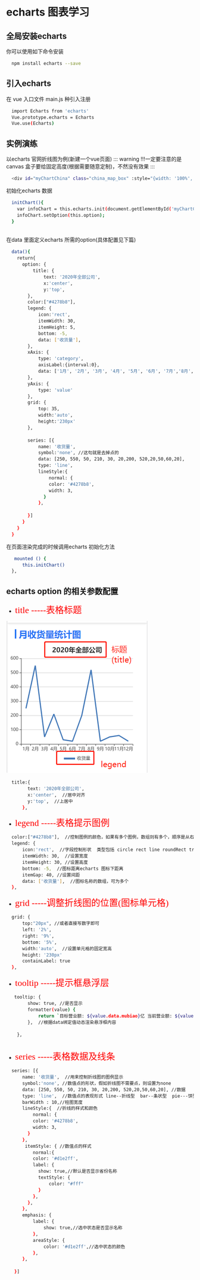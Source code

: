 # echarts 图表学习

## 全局安装echarts
你可以使用如下命令安装
```sh
  npm install echarts --save
```
## 引入echarts
在 vue 入口文件 main.js 种引入注册
```sh
  import Echarts from 'echarts'
  Vue.prototype.echarts = Echarts 
  Vue.use(Echarts)

```

## 实例演练
以echarts 官网折线图为例(新建一个vue页面)
:::  warning
  !!!一定要注意的是canvas 盒子要给固定高度(根据需要随意定制)，不然没有效果
:::
```sh
  <div id="myChartChina" class="china_map_box" :style="{width: '100%', height: '300px'}">
```
初始化echarts 数据
```sh
  initChart(){
    var infoChart = this.echarts.init(document.getElementById('myChartChina'));
    infoChart.setOption(this.option);
  }
    
```
在data 里面定义echarts 所需的option(具体配置见下篇)
```sh
  data(){
    return{
      option: {
          title: {
              text: '2020年全部公司',
              x:'center',
              y:'top',
        },
        color:["#4278b8"],
        legend: {
            icon:'rect',
            itemWidth: 30,
            itemHeight: 5,
            bottom: -5,
            data: ['收货量'],
        },
        xAxis: {
            type: 'category',
            axisLabel:{interval:0},
            data: ['1月', '2月', '3月', '4月', '5月', '6月', '7月','8月','9月','10月','11月','12月']
        },
        yAxis: {
            type: 'value'
        },
        grid: {
            top: 35,
            width:'auto',
            height:'230px'
        },
       
        series: [{
            name: '收货量',
            symbol:'none', //这句就是去掉点的
            data: [250, 550, 50, 210, 30, 20,200, 520,20,50,60,20],
            type: 'line',
            lineStyle:{
                normal: {
                color: '#4278b8',
                width: 3,
              }
            },
           
        }]
      }
    }
  }
```
在页面渲染完成的时候调用echarts 初始化方法
```sh
   mounted () {
      this.initChart()
  },
```

## echarts option 的相关参数配置
- <font face="黑体" color= red  size= 5>title     -----表格标题</font>

![solar](../../.vuepress/public/img/echarts2.png)

```sh
  title:{
        text: '2020年全部公司',
        x:'center',  //居中对齐
        y:'top',  //上居中
      },
```

- <font face="黑体" color= red  size= 5>legend     -----表格提示图例</font>
```sh
  color:["#4278b8"],  //控制图例的颜色，如果有多个图例，数组则有多个，顺序是从右到左
  legend: {
      icon:'rect',  //字段控制形状  类型包括 circle rect line roundRect triangle diamond pin arrow none,也可自定义图片 'image://'
      itemWidth: 30,  //设置宽度
      itemHeight: 30, //设置高度
      bottom: -5,  //图标距离echarts 图标下距离
      itemGap: 40, //设置间距
      data: ['收货量'],  //图标名称的数组，可为多个
  },
```
- <font face="黑体" color= red  size= 5>grid     -----调整折线图的位置(图标单元格)</font>
```sh
  grid: {
      top:"20px", //或者直接写数字即可
      left: '2%',
      right: '9%',
      bottom: '5%',
      width:'auto',  //设置单元格的固定宽高
      height: '230px'
      containLabel: true
  },
```
- <font face="黑体" color= red  size= 5>tooltip     -----提示框悬浮层</font>
```sh
   tooltip: {
        show: true, //是否显示
        formatter(value) {
            return `目标营业额: ${value.data.mubiao}亿 当前营业额: ${value.data.president}亿` ;
        },  //根据data绑定值动态渲染悬浮框内容
    
    },
    
```

- <font face="黑体" color= red  size= 5>series     -----表格数据及线条</font>
```sh
  series: [{
      name: '收货量',  //用来控制折线图的图例显示
      symbol:'none', //数值点的形状，假如折线图不需要点，则设置为none
      data: [250, 550, 50, 210, 30, 20,200, 520,20,50,60,20], //数据
      type: 'line',  //数值点的表现形式 line--折线型  bar--条状型  pie---饼型 scatter---散点图  effectScatter--涟漪特效散点图  radar--雷达图 tree--树状图 map--地图 lines--线路图...
      barWidth : 10,//柱图宽度
      lineStyle:{  //折线的样式和颜色
          normal: {
          color: '#4278b8',
          width: 3, 
        }
      },
       itemStyle: { //数值点的样式
          normal:{
          color: '#d1e2ff',
          label: {
            show: true,//默认是否显示省份名称    
            textStyle: {
                color: "#fff"
            }
          },
        },
      },
      emphasis: {
          label: {
              show: true,//选中状态是否显示名称
          },
          areaStyle: {
              color: '#d1e2ff',//选中状态的颜色
          },
      },
           
   }]
```
